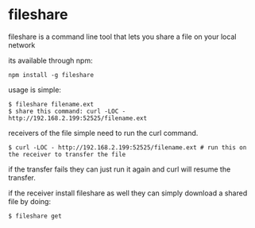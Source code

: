# fileshare

fileshare is a command line tool that lets you share a file on your local network

its available through npm:

	npm install -g fileshare

usage is simple:

	$ fileshare filename.ext
	$ share this command: curl -LOC - http://192.168.2.199:52525/filename.ext

receivers of the file simple need to run the curl command.  

	$ curl -LOC - http://192.168.2.199:52525/filename.ext # run this on the receiver to transfer the file	

if the transfer fails they can just run it again and curl will resume the transfer.

if the receiver install fileshare as well they can simply download a shared file by doing:

	$ fileshare get